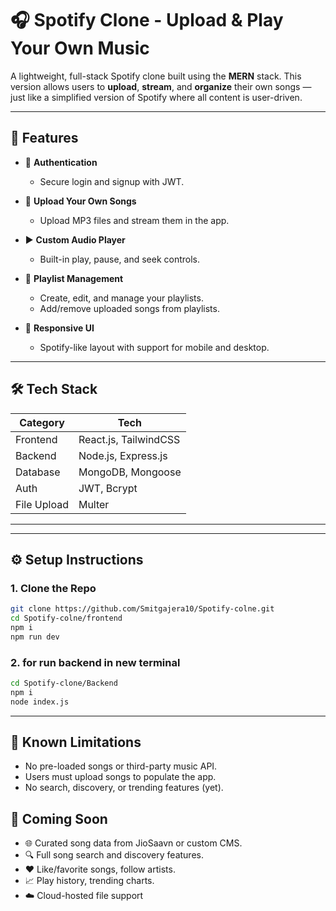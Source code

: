 # 🎧 Spotify Clone - Upload & Play Your Own Music

A lightweight, full-stack Spotify clone built using the **MERN** stack. This version allows users to **upload**, **stream**, and **organize** their own songs — just like a simplified version of Spotify where all content is user-driven.

---

## 🚀 Features

- 🔐 **Authentication**
  - Secure login and signup with JWT.
  
- 🎵 **Upload Your Own Songs**
  - Upload MP3 files and stream them in the app.

- ▶️ **Custom Audio Player**
  - Built-in play, pause, and seek controls.

- 📂 **Playlist Management**
  - Create, edit, and manage your playlists.
  - Add/remove uploaded songs from playlists.

- 📱 **Responsive UI**
  - Spotify-like layout with support for mobile and desktop.

---

## 🛠️ Tech Stack

| Category     | Tech                       |
|--------------|----------------------------|
| Frontend     | React.js, TailwindCSS      |
| Backend      | Node.js, Express.js        |
| Database     | MongoDB, Mongoose          |
| Auth         | JWT, Bcrypt                |
| File Upload  | Multer                     |

---


---

## ⚙️ Setup Instructions

### 1. Clone the Repo

```bash
git clone https://github.com/Smitgajera10/Spotify-colne.git
cd Spotify-colne/frontend
npm i
npm run dev
```

### 2. for run backend in new terminal
```bash
cd Spotify-clone/Backend
npm i
node index.js
```
---
## 📌 Known Limitations

- No pre-loaded songs or third-party music API.
- Users must upload songs to populate the app.
- No search, discovery, or trending features (yet).

## 🔮 Coming Soon
- 🌐 Curated song data from JioSaavn or custom CMS.
- 🔍 Full song search and discovery features.
- ❤️ Like/favorite songs, follow artists.
- 📈 Play history, trending charts.
- ☁️ Cloud-hosted file support


